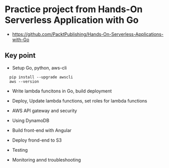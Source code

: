 
# Practice project from Hands-On Serverless Application with Go
- https://github.com/PacktPublishing/Hands-On-Serverless-Applications-with-Go



## Key point
- Setup Go, python, aws-cli
```
  pip install --upgrade awscli
  aws --version
```
- Write lambda funcitons in Go, build deployment

- Deploy, Update lambda functions, set roles for lambda functions

- AWS API gateway and security

- Using DynamoDB 

- Build front-end with Angular

- Deploy frond-end to S3

- Testing

- Monitoring annd troubleshooting

